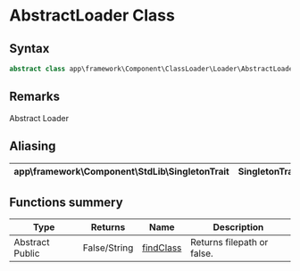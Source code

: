 # AbstractLoader Class
## Syntax

```php
abstract class app\framework\Component\ClassLoader\Loader\AbstractLoader
```

## Remarks

Abstract Loader

## Aliasing

| app\framework\Component\StdLib\SingletonTrait | SingletonTrait |
| ---- | ---- |

## Functions summery

| Type | Returns | Name | Description |
| --- | --- | --- | --- |
| Abstract Public | False/String | [findClass](methods/findClass.md) | Returns filepath or false. |
